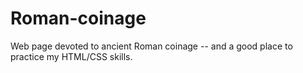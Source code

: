 # Roman-coinage
Web page devoted to ancient Roman coinage -- and a good place to practice my HTML/CSS skills.
